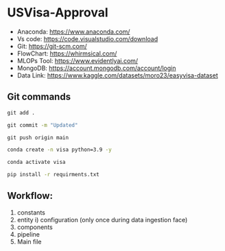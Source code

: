 # USVisa-Approval

- Anaconda: https://www.anaconda.com/
- Vs code: https://code.visualstudio.com/download
- Git: https://git-scm.com/
- FlowChart: https://whirmsical.com/
- MLOPs Tool: https://www.evidentlyai.com/
- MongoDB: https://account.mongodb.com/account/login
- Data Link: https://www.kaggle.com/datasets/moro23/easyvisa-dataset

## Git commands

```cmd
git add .

git commit -m "Updated"

git push origin main
```

```cmd
conda create -n visa python=3.9 -y
```

```cmd
conda activate visa
```

```cmd
pip install -r requirments.txt
```


## Workflow:               
1. constants
2. entity
     i) configuration (only once during data ingestion face)
3. components
4. pipeline
5. Main file
